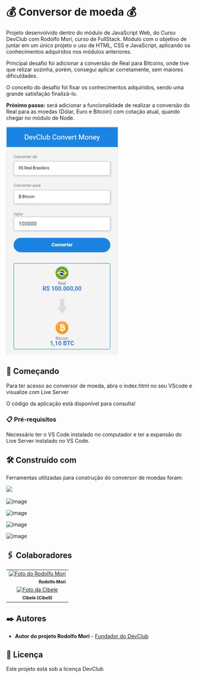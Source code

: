 # :moneybag: Conversor de moeda :moneybag:

Projeto desenvolvido dentro do módulo de JavaScript Web, do Curso DevClub com Rodolfo Mori, curso de FullStack.
Módulo com o objetivo de juntar em um único projeto o uso de HTML, CSS e JavaScript, aplicando os conhecimentos adquiridos nos módulos anteriores.

Principal desafio foi adicionar a conversão de Real para Bitcoins, onde tive que relizar sozinha, porém, consegui aplicar corretamente, sem maiores dificuldades.

O conceito do desafio foi fixar os conhecimentos adquiridos, sendo uma grande satisfação finalizá-lo.

**Próximo passo:** será adicionar a funcionalidade de realizar a conversão do Real para as moedas (Dólar, Euro e Bitcoin) com cotação atual, quando chegar no módulo de Node.

![image](./assets/ConvertMoneyDevclub3.jpg)

## 🚀 Começando

Para ter acesso ao conversor de moeda, abra o index.html no seu VScode e visualize com Live Server

O código da aplicação está disponível para consulta!

### 📋 Pré-requisitos

Necessário ter o VS Code instalado no computador e ter a expansão do Live Server instalado no VS Code.



## 🛠️ Construído com

Ferramentas utilizadas para construção do conversor de moedas foram:

<img src="https://img.shields.io/badge/HTML-FF0000?style=for-the-badge&logo=html5&logoColor=white">

![image](https://img.shields.io/badge/CSS-0000CD?&style=for-the-badge&logo=css3&logoColor=white)

![image](https://img.shields.io/badge/JavaScript-F7DF1E?style=for-the-badge&logo=javascript&logoColor=black)

![image](https://camo.githubusercontent.com/194ae9b0be9bfd4caedab16de320d3987f4c144112461590a206262d21eb769b/68747470733a2f2f696d672e736869656c64732e696f2f62616467652f2d56697375616c25323053747564696f253230436f64652d3333333333333f7374796c653d666c6174266c6f676f3d76697375616c2d73747564696f2d636f6465266c6f676f436f6c6f723d303037414343)

![image](https://img.shields.io/badge/figma-%237B68EE.svg?style=for-the-badge&logo=figma&logoColor=white)





## 🖇️ Colaboradores

<table>
  <tr>
    <td align="right">
      <a href="https://github.com/rodolfomori" target="blank">
        <img src="https://user-images.githubusercontent.com/95030203/155012879-fc6991b4-5357-4675-9ef5-1dd56f795265.png" width="100px;" alt="Foto do Rodolfo Mori"/><br>
        <sub>
          <b>Rodolfo Mori</b>
        </sub>
      </a>
    </td>


  <tr>
    <td align="center">
      <a href="https://github.com/Cibell" target="blank">
        <img src="https://avatars.githubusercontent.com/u/88112866?v=4" width="100px;" alt="Foto da Cibele"/><br>
        <sub>
          <b>Cibele (Cibell)</b>
        </sub>
      </a>
    </td>
    </table>



## ✒️ Autores

- **Autor do projeto Rodolfo Mori** - [Fundador do DevClub](https://github.com/rodolfomori)

  

## 📄 Licença

Este projeto está sob a licença DevClub
